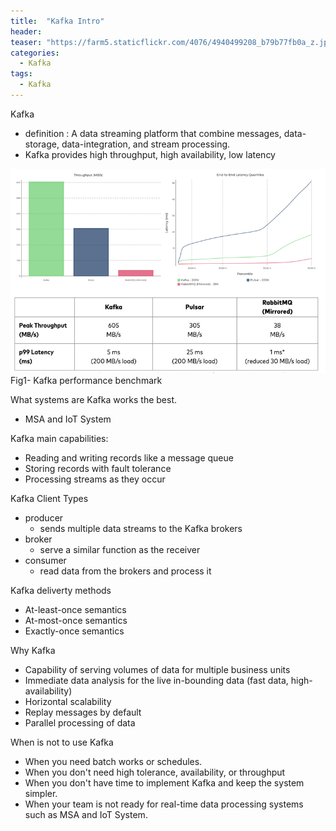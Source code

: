 ```yaml
---
title:  "Kafka Intro"
header:
teaser: "https://farm5.staticflickr.com/4076/4940499208_b79b77fb0a_z.jpg"
categories:
  - Kafka 
tags:
  - Kafka
---
```


Kafka
 - definition : A data streaming platform that combine messages, data-storage, data-integration, and stream processing.
 - Kafka provides high throughput, high availability, low latency

![img.png](img.png)
Fig1- Kafka performance benchmark


What systems are Kafka works the best.
  - MSA and IoT System

Kafka main capabilities:
 - Reading and writing records like a message queue
 - Storing records with fault tolerance
 - Processing streams as they occur

Kafka Client Types

 - producer
   - sends multiple data streams to the Kafka brokers
 - broker
   - serve a similar function as the receiver
 - consumer
   - read data from the brokers and process it

Kafka deliverty methods
  - At-least-once semantics
  - At-most-once semantics
  - Exactly-once semantics

Why Kafka
  - Capability of serving volumes of data for multiple business units
  - Immediate data analysis for the live in-bounding data (fast data, high-availability)
  - Horizontal scalability
  - Replay messages by default
  - Parallel processing of data

When is not to use Kafka
  - When you need batch works or schedules.
  - When you don't need high tolerance, availability, or throughput
  - When you don't have time to implement Kafka and keep the system simpler.
  - When your team is not ready for real-time data processing systems such as MSA and IoT System.